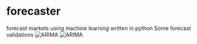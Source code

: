 # forecaster
forecast markets using machine learning written in python
Some forecast validations
![ARIMA](https://imgur.com/bfecWzh)
![ARIMA](https://imgur.com/v8eBU4N)
